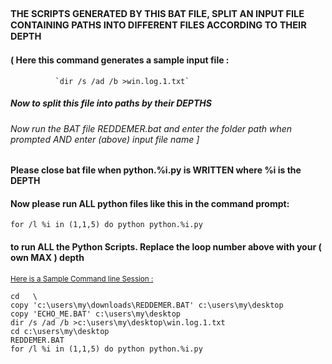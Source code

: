 ## <sup><sup>THE SCRIPTS GENERATED BY THIS BAT FILE, SPLIT AN INPUT FILE CONTAINING PATHS INTO DIFFERENT FILES ACCORDING TO THEIR DEPTH</sup></sup>

#### ( Here this command generates a sample input file :
              `dir /s /ad /b >win.log.1.txt`


##### Now to split this file into paths by their DEPTHS

###### Now run the BAT file REDDEMER.bat and enter the folder path when prompted AND enter (above) input file name ]



#### Please close bat file when python.%i.py is WRITTEN where %i is the DEPTH


####  Now please run ALL python files like this in the command prompt:
``for /l %i in (1,1,5) do python python.%i.py``

####  to run ALL the Python Scripts. Replace the loop number above with your ( own MAX ) depth
<sup><ins>Here is a Sample Command line Session :</ins>
```
cd   \
copy 'c:\users\my\downloads\REDDEMER.BAT' c:\users\my\desktop
copy 'ECHO_ME.BAT' c:\users\my\desktop
dir /s /ad /b >c:\users\my\desktop\win.log.1.txt
cd c:\users\my\desktop
REDDEMER.BAT
for /l %i in (1,1,5) do python python.%i.py
```






